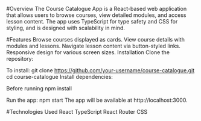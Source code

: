 #Overview
The Course Catalogue App is a React-based web application that allows users to browse courses, view detailed modules, and access lesson content. The app uses TypeScript for type safety and CSS for styling, and is designed with scalability in mind.

#Features
Browse courses displayed as cards.
View course details with modules and lessons.
Navigate lesson content via button-styled links.
Responsive design for various screen sizes.
Installation
Clone the repository:

To install:
git clone https://github.com/your-username/course-catalogue.git
cd course-catalogue
Install dependencies:

Before running 
npm install

Run the app:
npm start
The app will be available at http://localhost:3000.

#Technologies Used
React
TypeScript
React Router
CSS

